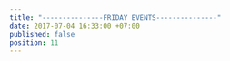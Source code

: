 ```yaml
---
title: "---------------FRIDAY EVENTS---------------"
date: 2017-07-04 16:33:00 +07:00
published: false
position: 11
---
```


